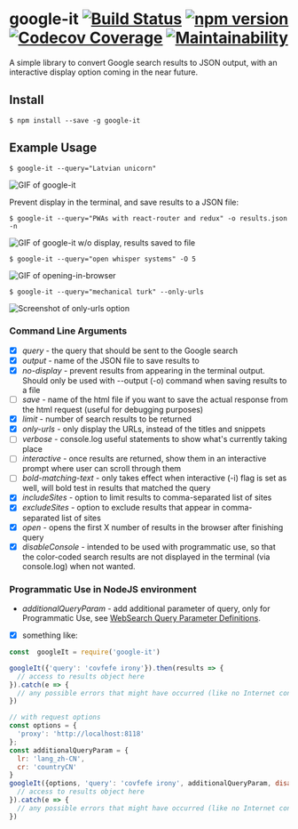 # google-it [![Build Status](https://travis-ci.org/PatNeedham/google-it.svg?branch=master)](https://travis-ci.org/PatNeedham/google-it) [![npm version](https://badge.fury.io/js/google-it.svg)](https://www.npmjs.com/package/google-it) [![Codecov Coverage](https://img.shields.io/codecov/c/github/PatNeedham/google-it/master.svg?style=flat-square)](https://codecov.io/gh/PatNeedham/google-it/) [![Maintainability](https://api.codeclimate.com/v1/badges/fe8329b7641ea86326e4/maintainability)](https://codeclimate.com/github/PatNeedham/google-it/maintainability)

A simple library to convert Google search results to JSON output, with an interactive display option coming in the near future.

## Install

`$ npm install --save -g google-it`

## Example Usage

`$ google-it --query="Latvian unicorn"`

![GIF of google-it](./images/google-it-demo.gif?raw=true "google-it")

Prevent display in the terminal, and save results to a JSON file:

`$ google-it --query="PWAs with react-router and redux" -o results.json -n`

![GIF of google-it w/o display, results saved to file](./images/google-it-output-no-display.gif?raw=true "google-it")

`$ google-it --query="open whisper systems" -O 5`

![GIF of opening-in-browser](./images/open-results-in-browser.gif?raw=true "google-it-to-browser")

`$ google-it --query="mechanical turk" --only-urls`

![Screenshot of only-urls option](./images/onlyUrls.png?raw=true "onlyUrls")

### Command Line Arguments
- [x] *query* - the query that should be sent to the Google search
- [x] *output* - name of the JSON file to save results to
- [x] *no-display* - prevent results from appearing in the terminal output. Should only be used with --output (-o) command when saving results to a file
- [ ] *save* - name of the html file if you want to save the actual response from the html request (useful for debugging purposes)
- [x] *limit* - number of search results to be returned
- [x] *only-urls* - only display the URLs, instead of the titles and snippets
- [ ] *verbose* - console.log useful statements to show what's currently taking place
- [ ] *interactive* - once results are returned, show them in an interactive prompt where user can scroll through them
- [ ] *bold-matching-text* - only takes effect when interactive (-i) flag is set as well, will bold test in results that matched the query
- [x] *includeSites* - option to limit results to comma-separated list of sites
- [x] *excludeSites* - option to exclude results that appear in comma-separated list of sites
- [x] *open* - opens the first X number of results in the browser after finishing query
- [x] *disableConsole* - intended to be used with programmatic use, so that the color-coded search results are not displayed in the terminal (via console.log) when not wanted.

### Programmatic Use in NodeJS environment
- *additionalQueryParam* - add additional parameter of query, only for Programmatic Use, see [WebSearch Query Parameter Definitions](https://developers.google.com/custom-search/docs/xml_results?hl=en#websearch-query-parameter-definitions).

- [x] something like:

```js
const  googleIt = require('google-it')

googleIt({'query': 'covfefe irony'}).then(results => {
  // access to results object here
}).catch(e => {
  // any possible errors that might have occurred (like no Internet connection)
})

// with request options
const options = {
  'proxy': 'http://localhost:8118'
};
const additionalQueryParam = {
  lr: 'lang_zh-CN',
  cr: 'countryCN'
}
googleIt({options, 'query': 'covfefe irony', additionalQueryParam, disableConsole: true}).then(results => {
  // access to results object here
}).catch(e => {
  // any possible errors that might have occurred (like no Internet connection)
})
```
